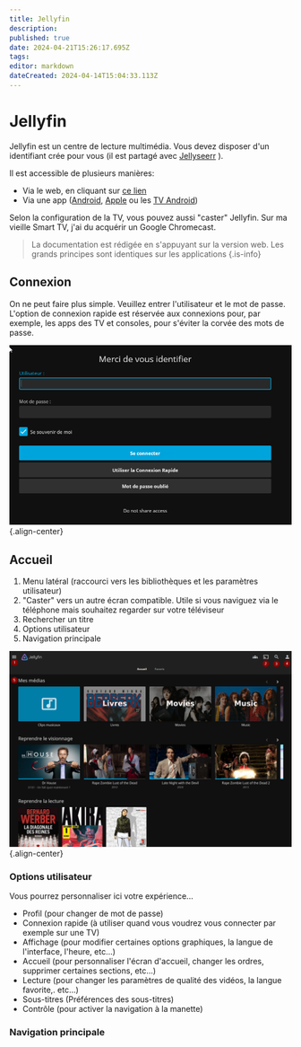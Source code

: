 ```yaml
---
title: Jellyfin
description: 
published: true
date: 2024-04-21T15:26:17.695Z
tags: 
editor: markdown
dateCreated: 2024-04-14T15:04:33.113Z
---
```


# Jellyfin	
Jellyfin est un centre de lecture multimédia. Vous devez disposer d'un identifiant crée pour vous (il est partagé avec [Jellyseerr](/jellyseerr) ).

Il est accessible de plusieurs manières:
- Via le web, en cliquant sur [ce lien](https://jellyfin.ktgn.ne)
- Via une app ([Android](/https://play.google.com/store/apps/details?id=org.jellyfin.mobile), [Apple](/https://apps.apple.com/us/app/jellyfin-mobile/id1480192618?mt=8) ou les [TV Android](/https://play.google.com/store/apps/details?id=org.jellyfin.androidtv))

Selon la configuration de la TV, vous pouvez aussi "caster" Jellyfin. Sur ma vieille Smart TV, j'ai du acquérir un Google Chromecast.

> La documentation est rédigée en s'appuyant sur la version web. Les grands principes sont identiques sur les applications
{.is-info}

## Connexion

On ne peut faire plus simple.  Veuillez entrer l'utilisateur et le mot de passe.
L'option de connexion rapide est réservée aux connexions pour, par exemple, les apps des TV et consoles, pour s'éviter la corvée des mots de passe.

![login.png](/jellyfin/login.png){.align-center}

## Accueil

1. Menu latéral (raccourci vers les bibliothèques et les paramètres utilisateur)
2. "Caster" vers un autre écran compatible. Utile si vous naviguez via le téléphone mais souhaitez regarder sur votre téléviseur
3. Rechercher un titre
4. Options utilisateur
5. Navigation principale

![accueil.png](/jellyfin/accueil.png){.align-center}

### Options utilisateur

Vous pourrez personnaliser ici votre expérience... 

- Profil  (pour changer de mot de passe)
- Connexion rapide (à utiliser quand vous voudrez vous connecter par exemple sur une TV)
- Affichage (pour modifier certaines options graphiques, la langue de l'interface, l'heure, etc...)
- Accueil (pour personnaliser l'écran d'accueil, changer les ordres, supprimer certaines sections, etc...)
- Lecture (pour changer les paramètres de qualité des vidéos, la langue favorite,. etc...)
- Sous-titres (Préférences des sous-titres)
- Contrôle (pour activer la navigation à la manette)

### Navigation principale

